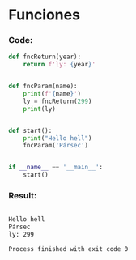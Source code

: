 # **Funciones**

### **Code:**
```py
def fncReturn(year):
    return f'ly: {year}'


def fncParam(name):
    print(f'{name}')
    ly = fncReturn(299)
    print(ly)


def start():
    print("Hello hell")
    fncParam('Pársec')


if __name__ == '__main__':
    start()
```

### **Result:**
```
```

```sh
Hello hell
Pársec
ly: 299

Process finished with exit code 0
```
